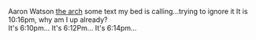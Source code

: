 Aaron Watson
[the arch](https://i.imgur.com/L6zl0.jpg)
some text 
my bed is calling...trying to ignore it
It is 10:16pm, why am I up already?    
It's 6:10pm...
It's 6:12Pm...
It's 6:14pm...
